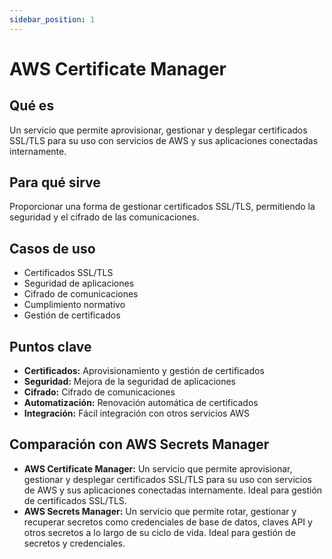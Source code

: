 ```yaml
---
sidebar_position: 1
---
```


# AWS Certificate Manager

## Qué es
Un servicio que permite aprovisionar, gestionar y desplegar certificados SSL/TLS para su uso con servicios de AWS y sus aplicaciones conectadas internamente.

## Para qué sirve
Proporcionar una forma de gestionar certificados SSL/TLS, permitiendo la seguridad y el cifrado de las comunicaciones.

## Casos de uso
- Certificados SSL/TLS
- Seguridad de aplicaciones
- Cifrado de comunicaciones
- Cumplimiento normativo
- Gestión de certificados

## Puntos clave
- **Certificados:** Aprovisionamiento y gestión de certificados
- **Seguridad:** Mejora de la seguridad de aplicaciones
- **Cifrado:** Cifrado de comunicaciones
- **Automatización:** Renovación automática de certificados
- **Integración:** Fácil integración con otros servicios AWS

## Comparación con AWS Secrets Manager
- **AWS Certificate Manager:** Un servicio que permite aprovisionar, gestionar y desplegar certificados SSL/TLS para su uso con servicios de AWS y sus aplicaciones conectadas internamente. Ideal para gestión de certificados SSL/TLS.
- **AWS Secrets Manager:** Un servicio que permite rotar, gestionar y recuperar secretos como credenciales de base de datos, claves API y otros secretos a lo largo de su ciclo de vida. Ideal para gestión de secretos y credenciales. 